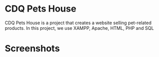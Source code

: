 # CDQ Pets House
CDQ Pets House is a project that creates a website selling pet-related products. In this project, we use XAMPP, Apache, HTML, PHP and SQL
# Screenshots
